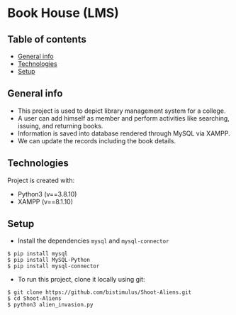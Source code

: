 # Book House (LMS)

## Table of contents
* [General info](#general-info)
* [Technologies](#technologies)
* [Setup](#setup)

## General info

* This project is used to depict library management system for a college.
* A user can add himself as member and perform activities like searching, issuing, and returning books.
* Information is saved into database rendered through MySQL via XAMPP. 
* We can update the records including the book details.

## Technologies
Project is created with:
* Python3 (v==3.8.10)
* XAMPP (v==8.1.10)
	
## Setup
* Install the dependencies ```mysql``` and ```mysql-connector```

```
$ pip install mysql
$ pip install MySQL-Python
$ pip install mysql-connector
```

* To run this project, clone it locally using git:

```
$ git clone https://github.com/bistimulus/Shoot-Aliens.git
$ cd Shoot-Aliens
$ python3 alien_invasion.py

```

